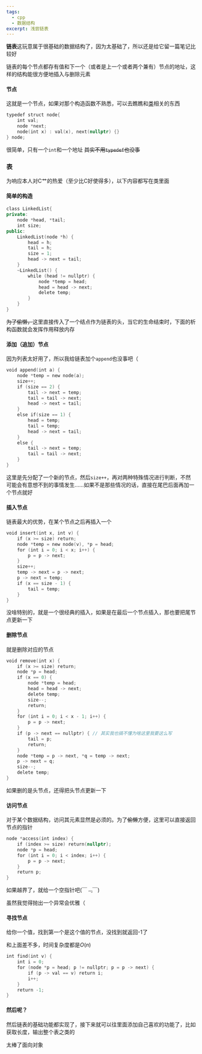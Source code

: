 ```yaml
---
tags:
  - cpp
  - 数据结构
excerpt: 浅尝链表
---
```

**链表**这玩意属于很基础的数据结构了，因为太基础了，所以还是给它留一篇笔记比较好

链表的每个节点都存有值和下一个（或者是上一个或者两个兼有）节点的地址，这样的结构能很方便地插入与删除元素

#### 节点

这就是一个节点，如果对那个构造函数不熟悉，可以去瞧瞧和[类](../2025-02-19-类的各种神奇特性.md)相关的东西
```C++
typedef struct node{  
    int val;  
    node *next;  
    node(int x) : val(x), next(nullptr) {}  
} node;
```
很简单，只有一个`int`和一个地址 ~~其实不用`typedef`也没事~~

### 表

为响应本人对C艹的热爱（至少比C好使得多），以下内容都写在类里面

#### 简单的构造

```C++
class LinkedList{  
private:  
    node *head, *tail;  
    int size;  
public:  
    LinkedList(node *h) {  
        head = h;  
        tail = h;  
        size = 1;  
        head -> next = tail;  
    }  
    ~LinkedList() {  
        while (head != nullptr) {  
            node *temp = head;  
            head = head -> next;  
            delete temp;  
        }  
    }
}
```

~~为了偷懒，~~这里直接传入了一个结点作为链表的头，当它的生命结束时，下面的析构函数就会发挥作用释放内存

#### 添加（追加）节点

因为列表太好用了，所以我给链表加个`append`也没事吧（

```C++
void append(int a) {  
    node *temp = new node(a);  
    size++;  
    if (size == 2) {  
        tail -> next = temp;  
        tail = tail -> next;  
        head -> next = tail;  
    }  
    else if(size == 1) {  
        head = temp;  
        tail = temp;  
        head -> next = tail;  
    }  
    else {  
        tail -> next = temp;  
        tail = tail -> next;  
    }  
}
```
这里是先分配了一个新的节点，然后`size++`，再对两种特殊情况进行判断，不然可能会有意想不到的事情发生……如果不是那些情况的话，直接在尾巴后面再加一个节点就好

#### 插入节点

链表最大的优势，在某个节点之后再插入一个

```C++
void insert(int x, int v) {  
    if (x >= size) return;  
    node *temp = new node(v), *p = head;  
    for (int i = 0; i < x; i++) {  
        p = p -> next;  
    }  
    size++;  
    temp -> next = p -> next;  
    p -> next = temp;  
    if (x == size - 1) {  
        tail = temp;  
    }  
}
```
没啥特别的，就是一个很经典的插入，如果是在最后一个节点插入，那也要把尾节点更新一下

####  删除节点

就是删除对应的节点

```C++
void remove(int x) {  
    if (x >= size) return;  
    node *p = head;  
    if (x == 0) {  
        node *temp = head;  
        head = head -> next;  
        delete temp;  
        size--;  
        return;  
    }  
    for (int i = 0; i < x - 1; i++) {  
        p = p -> next;  
    }  
    if (p -> next == nullptr) { // 其实我也搞不懂为啥这里我要这么写 
        tail = p;  
        return;  
    }  
    node *temp = p -> next, *q = temp -> next;  
    p -> next = q;  
    size--;  
    delete temp;  
}
```
如果删的是头节点，还得把头节点更新一下

#### 访问节点

对于某个数据结构，访问其元素显然是必须的。为了~~偷懒~~方便，这里可以直接返回节点的指针

```C++
node *access(int index) {  
    if (index >= size) return(nullptr);  
    node *p = head;  
    for (int i = 0; i < index; i++) {  
        p = p -> next;  
    }  
    return p;  
}
```

如果越界了，就给一个空指针吧(￣﹃￣)

虽然我觉得抛出一个异常会优雅（

#### 寻找节点

给你一个值，找到第一个是这个值的节点，没找到就返回-1了

和上面差不多，时间复杂度都是$O(n)$
```C++
int find(int v) {  
    int i = 0;  
    for (node *p = head; p != nullptr; p = p -> next) {  
        if (p -> val == v) return i;  
        i++;  
    }  
    return -1;  
}
```

#### 然后呢？

然后链表的基础功能都实现了，接下来就可以往里面添加自己喜欢的功能了，比如获取长度，输出整个表之类的

太棒了面向对象